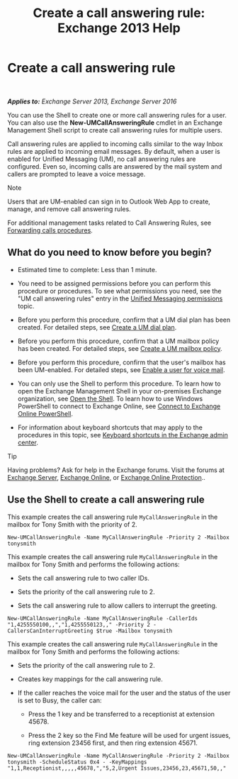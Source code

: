 ﻿---
title: 'Create a call answering rule: Exchange 2013 Help'
TOCTitle: Create a call answering rule
ms:assetid: 0976f8f2-3449-44f1-b0d1-20c91622e827
ms:mtpsurl: https://technet.microsoft.com/en-us/library/JJ898495(v=EXCHG.150)
ms:contentKeyID: 50873787
ms.date: 12/10/2017
mtps_version: v=EXCHG.150
---

# Create a call answering rule

 

_**Applies to:** Exchange Server 2013, Exchange Server 2016_


You can use the Shell to create one or more call answering rules for a user. You can also use the **New-UMCallAnsweringRule** cmdlet in an Exchange Management Shell script to create call answering rules for multiple users.

Call answering rules are applied to incoming calls similar to the way Inbox rules are applied to incoming email messages. By default, when a user is enabled for Unified Messaging (UM), no call answering rules are configured. Even so, incoming calls are answered by the mail system and callers are prompted to leave a voice message.


> [!NOTE]
> Users that are UM-enabled can sign in to Outlook Web App to create, manage, and remove call answering rules.



For additional management tasks related to Call Answering Rules, see [Forwarding calls procedures](forwarding-calls-procedures-exchange-2013-help.md).

## What do you need to know before you begin?

  - Estimated time to complete: Less than 1 minute.

  - You need to be assigned permissions before you can perform this procedure or procedures. To see what permissions you need, see the "UM call answering rules" entry in the [Unified Messaging permissions](unified-messaging-permissions-exchange-2013-help.md) topic.

  - Before you perform this procedure, confirm that a UM dial plan has been created. For detailed steps, see [Create a UM dial plan](create-a-um-dial-plan-exchange-2013-help.md).

  - Before you perform this procedure, confirm that a UM mailbox policy has been created. For detailed steps, see [Create a UM mailbox policy](create-a-um-mailbox-policy-exchange-2013-help.md).

  - Before you perform this procedure, confirm that the user's mailbox has been UM-enabled. For detailed steps, see [Enable a user for voice mail](enable-a-user-for-voice-mail-exchange-2013-help.md).

  - You can only use the Shell to perform this procedure. To learn how to open the Exchange Management Shell in your on-premises Exchange organization, see [Open the Shell](https://technet.microsoft.com/en-us/library/dd638134\(v=exchg.150\)). To learn how to use Windows PowerShell to connect to Exchange Online, see [Connect to Exchange Online PowerShell](https://go.microsoft.com/fwlink/p/?linkid=396554).

  - For information about keyboard shortcuts that may apply to the procedures in this topic, see [Keyboard shortcuts in the Exchange admin center](keyboard-shortcuts-in-the-exchange-admin-center-exchange-online-protection-help.md).


> [!TIP]
> Having problems? Ask for help in the Exchange forums. Visit the forums at <A href="https://go.microsoft.com/fwlink/p/?linkid=60612">Exchange Server</A>, <A href="https://go.microsoft.com/fwlink/p/?linkid=267542">Exchange Online</A>, or <A href="https://go.microsoft.com/fwlink/p/?linkid=285351">Exchange Online Protection</A>..



## Use the Shell to create a call answering rule

This example creates the call answering rule `MyCallAnsweringRule` in the mailbox for Tony Smith with the priority of 2.

    New-UMCallAnsweringRule -Name MyCallAnsweringRule -Priority 2 -Mailbox tonysmith

This example creates the call answering rule `MyCallAnsweringRule` in the mailbox for Tony Smith and performs the following actions:

  - Sets the call answering rule to two caller IDs.

  - Sets the priority of the call answering rule to 2.

  - Sets the call answering rule to allow callers to interrupt the greeting.

<!-- end list -->

    New-UMCallAnsweringRule -Name MyCallAnsweringRule -CallerIds "1,4255550100,,","1,4255550123,," -Priority 2 -CallersCanInterruptGreeting $true -Mailbox tonysmith

This example creates the call answering rule `MyCallAnsweringRule` in the mailbox for Tony Smith and performs the following actions:

  -  Sets the priority of the call answering rule to 2.

  -  Creates key mappings for the call answering rule.

  -  If the caller reaches the voice mail for the user and the status of the user is set to Busy, the caller can:
    
      - Press the 1 key and be transferred to a receptionist at extension 45678.
    
      - Press the 2 key so the Find Me feature will be used for urgent issues, ring extension 23456 first, and then ring extension 45671.

<!-- end list -->

    New-UMCallAnsweringRule -Name MyCallAnsweringRule -Priority 2 -Mailbox tonysmith -ScheduleStatus 0x4 - -KeyMappings "1,1,Receptionist,,,,,45678,","5,2,Urgent Issues,23456,23,45671,50,,"

